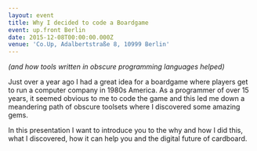 ```yaml
---
layout: event
title: Why I decided to code a Boardgame
event: up.front Berlin
date: 2015-12-08T00:00:00.000Z
venue: 'Co.Up, Adalbertstraße 8, 10999 Berlin'
---
```


_(and how tools written in obscure programming languages helped)_

Just over a year ago I had a great idea for a boardgame where players get to run a computer company in 1980s America. As a programmer of over 15 years, it seemed obvious to me to code the game and this led me down a meandering path of obscure toolsets where I discovered some amazing gems.

In this presentation I want to introduce you to the why and how I did this, what I discovered, how it can help you and the digital future of cardboard.
